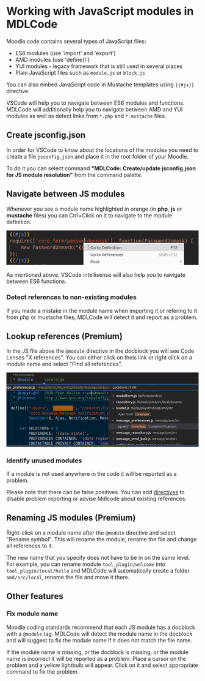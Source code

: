 # Working with JavaScript modules in MDLCode

Moodle code contains several types of JavaScript files:
- ES6 modules (use 'import' and 'export')
- AMD modules (use 'define()')
- YUI modules - legacy framework that is still used in several places
- Plain JavaScript files such as `module.js` or `block.js`

You can also embed JavaScript code in Mustache templates using `{{#js}}` directive.

VSCode will help you to navigate between ES6 modules and functions. MDLCode will additionally
help you to navigate between AMD and YUI modules as well as detect links
from `*.php` and `*.mustache` files.

## Create jsconfig.json

In order for VSCode to know about the locations of the modules you need to create a file `jsconfig.json`
and place it in the root folder of your Moodle.

To do it you can select command **"MDLCode: Create/update jsconfig.json for JS module resolution"**
from the command palette.

## Navigate between JS modules

Whenever you see a module name highlighted in orange (in **php**, **js** or **mustache** files) you can
Ctrl+Click on it to navigate to the module definition.

<img src="https://raw.githubusercontent.com/lmscloud-io/mdlcode-docs/main/docs/media/jsmodules/gotodefinition.png">

As mentioned above, VSCode intellisense will also help you to navigate between ES6 functions.

### Detect references to non-existing modules

If you made a mistake in the module name when importing it or refering to it from php or mustache files,
MDLCode will detect it and report as a problem.

## Lookup references (Premium)

In the JS file above the `@module` directive in the docblock you will see Code Lenses "X references".
You can either click on theis link or right click on a module name and select "Find all references".

<img src="https://raw.githubusercontent.com/lmscloud-io/mdlcode-docs/main/docs/media/jsmodules/refs.png">

### Identify unused modules

If a module is not used anywhere in the code it will be reported as a problem.

Please note that there can be false positives. You can add [directives](directives.md) to
disable problem reporting or advise Mdlcode about existing references.

## Renaming JS modules (Premium)

Right-click on a module name after the `@module` directive and select "Rename symbol".
This will rename the module, rename the file and change all references to it.

The new name that you specify does not have to be in on the same level. For example, you can rename
module `tool_plugin/welcome` into `tool_plugin/local/hello` and MDLCode will automatically
create a folder `amd/src/local`, rename the file and move it there.

## Other features

### Fix module name

Moodle coding standards recommend that each JS module has a docblock with a `@module` tag. MDLCode
will detect the module name in the docblock and will suggest to fix the module name if it does not
match the file name.

If the module name is missing, or the docblock is missing, or the module name is incorrect
it will be reported as a problem. Place a cursor on the problem and a yellow lightbulb will
appear. Click on it and select appropriate command to fix the problem.

